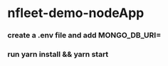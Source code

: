 # nfleet-demo-nodeApp

### create a .env file and add MONGO_DB_URI=<your mongodb uri>
### run yarn install && yarn start
